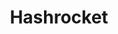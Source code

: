---
codehost: https://github.com/https://github.com/hashrocket
dribbble: https://dribbble.com/hashrocket
facebook: https://facebook.com/hashrocket
googleplus: https://plus.google.com/+hashrocket
linkedin: https://linkedin.com/company/hashrocket
logohandle: hashrocket
sort: hashrocket
title: Hashrocket
twitter: https://x.com/hashrocket
website: https://hashrocket.com/
youtube: https://youtube.com/hashrocket
---